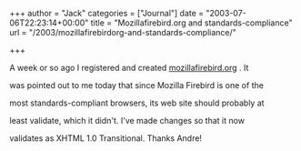 +++
author = "Jack"
categories = ["Journal"]
date = "2003-07-06T22:23:14+00:00"
title = "Mozillafirebird.org and standards-compliance"
url = "/2003/mozillafirebirdorg-and-standards-compliance/"

+++

A week or so ago I registered and created [mozillafirebird.org][1] . It
  

  
was pointed out to me today that since Mozilla Firebird is one of the

most standards-compliant browsers, its web site should probably at
  

  
least validate, which it didn't. I've made changes so that it now
  

  
validates as XHTML 1.0 Transitional. Thanks Andre!

 [1]: //www.mozillafirebird.org/"